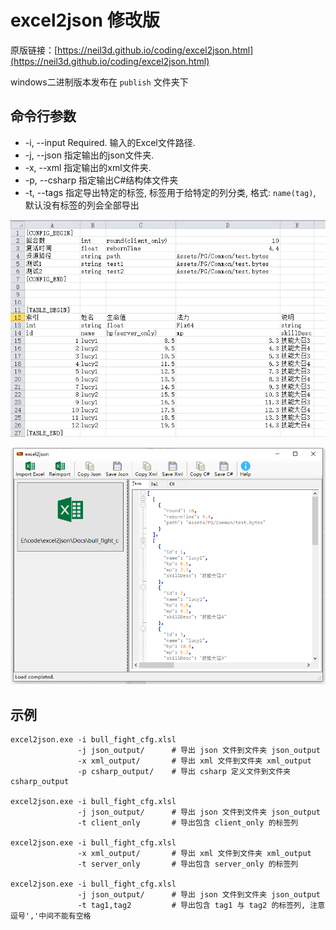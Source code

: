 # excel2json 修改版

原版链接：[https://neil3d.github.io/coding/excel2json.html](https://neil3d.github.io/coding/excel2json.html)

windows二进制版本发布在 `publish` 文件夹下

## 命令行参数

* -i, --input Required. 输入的Excel文件路径.
* -j, --json 指定输出的json文件夹.
* -x, --xml 指定输出的xml文件夹.
* -p, --csharp 指定输出C#结构体文件夹
* -t, --tags 指定导出特定的标签, 标签用于给特定的列分类, 格式: `name(tag)`, 默认没有标签的列会全部导出

![image-20201130113439251](README.assets/image-20201130113439251.png)

![image-20201028185216184](README.assets/image-20201028185216184.png)

## 示例

```shell
excel2json.exe -i bull_fight_cfg.xlsl
               -j json_output/      # 导出 json 文件到文件夹 json_output
               -x xml_output/       # 导出 xml 文件到文件夹 xml_output
               -p csharp_output/    # 导出 csharp 定义文件到文件夹 csharp_output
               
excel2json.exe -i bull_fight_cfg.xlsl
               -j json_output/      # 导出 json 文件到文件夹 json_output
               -t client_only       # 导出包含 client_only 的标签列
               
excel2json.exe -i bull_fight_cfg.xlsl
               -x xml_output/       # 导出 xml 文件到文件夹 xml_output
               -t server_only       # 导出包含 server_only 的标签列

excel2json.exe -i bull_fight_cfg.xlsl
               -j json_output/      # 导出 json 文件到文件夹 json_output
               -t tag1,tag2         # 导出包含 tag1 与 tag2 的标签列, 注意逗号','中间不能有空格
```

